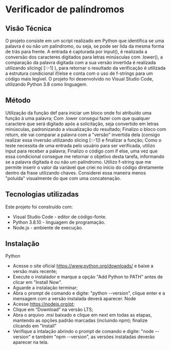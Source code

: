 # Verificador de palíndromos

## Visão Técnica
O projeto consiste em um script realizado em Python que identifica se uma palavra é ou não um palíndromo, ou seja, se pode ser lida da mesma forma de trás para frente.
A entrada é capturada por input(), é realizada a conversão dos caracteres digitados para letras minúsculas com .lower(),
a comparação da palavra digitada com a sua versão invertida é realizada utilizando slicing( [::-1] ), para retornar o resultado da verificação é utilizada a estrutura condicional if/else e conta com o uso de f-strings para um código mais legível.
O projeto foi desenvolvido no Visual Studio Code, utilizando Python 3.8 como linguagem.

## Método
Utilização da função def para iniciar um bloco onde foi atribuído uma função à uma palavra;
Com .lower consegui fazer com que qualquer caractere que será digitado após a solicitação, seja convertido em letras minúsculas, padronizando a visualização do resultado;
Finalizo o bloco com return, ele vai comparar a palavra com a "versão" invertida dela (consigo realizar essa inversão utilizando slicing [::-1]) e finalizar a função;
Como o teste necessita de uma entrada pelo usuário para ser verificada, utilizo input para receber a palavra;
Finalizo o código com if else, uma vez que essa condicional consegue me retornar o objetivo desta tarefa, informando se a palavra digitada é ou não um palíndromo.
Utilizo f-string que me permite inserir o valor da variável que criei no início do código diretamente dentro da frase utilizando chaves. Considerei essa maneira menos "poluída" visualmente do que com uma concatenação.

## Tecnologias utilizadas
Este projeto foi construído com:
- Visual Studio Code - editor de código-fonte.
- Python 3.8.10 - linguagem de programação.
- Node.js - ambiente de execução.

## Instalação
Python
- Acesse o site oficial https://www.python.org/downloads/ e baixe a versão mais recente;
- Execute o instalador e marque a opção "Add Python to PATH" antes de clicar em "Install Now".
- Aguarde a instalação terminar;
- Abra o prompt de comando e digite: "python --version", clique enter e a mensagem com a versão instalada deverá aparecer.
Node
- Acesse https://nodejs.org/pt;
- Clique em “Download” na versão LTS;
- Abra o arquivo .msi baixado e clique em next em todas as etapas, mantendo as opções padrão marcadas (incluindo npm);
finalize clicando em "Install"
- Verifique a intalação abrindo o prompt de comando e digite: "node --version" e também "npm --version", as versões instaladas deverão aparecer na tela.
